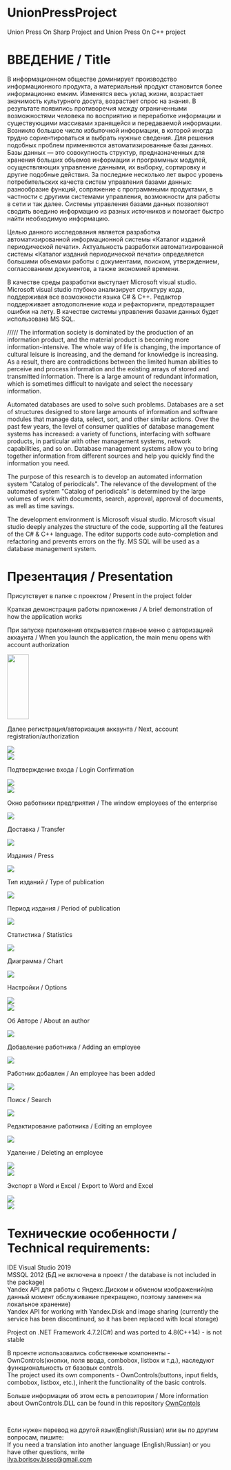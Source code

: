 # UnionPressProject
Union Press On Sharp Project and Union Press On C++ project

# ВВЕДЕНИЕ / Title
В информационном обществе доминирует производство информационного продукта, а материальный продукт становится более информационно емким. Изменятся весь уклад жизни, возрастает значимость культурного досуга, возрастает спрос на знания. В результате появились противоречия между ограниченными возможностями человека по восприятию и переработке информации и существующими массивами хранящейся и передаваемой информации. Возникло большое число избыточной информации, в которой иногда трудно сориентироваться и выбрать нужные сведения.
Для решения подобных проблем применяются автоматизированные базы данных. Базы данных — это совокупность структур, предназначенных для хранения больших объемов информации и программных модулей, осуществляющих управление данными, их выборку, сортировку и другие подобные действия.
За последние несколько лет вырос уровень потребительских качеств систем управления базами данных: разнообразие функций, сопряжение с программными продуктами, в частности с другими системами управления, возможности для работы в сети и так далее. Системы управления базами данных позволяют сводить воедино информацию из разных источников и помогает быстро найти необходимую информацию.

Целью данного исследования является разработка автоматизированной информационной системы «Каталог изданий периодической печати».
Актуальность разработки автоматизированной системы «Каталог изданий периодической печати» определяется большими объемами работы с документами, поиском, утверждением, согласованием документов, а также экономией времени. 

В качестве среды разработки выступает Microsoft visual studio. Microsoft visual studio глубоко анализирует структуру кода, поддерживая все возможности языка C# & C++. Редактор поддерживает автодополнение кода и рефакторинги, предотвращает ошибки на лету.
В качестве системы управления базами данных будет использована MS SQL.  

/////
The information society is dominated by the production of an information product, and the material product is becoming more information-intensive. The whole way of life is changing, the importance of cultural leisure is increasing, and the demand for knowledge is increasing. As a result, there are contradictions between the limited human abilities to perceive and process information and the existing arrays of stored and transmitted information. There is a large amount of redundant information, which is sometimes difficult to navigate and select the necessary information.

Automated databases are used to solve such problems. Databases are a set of structures designed to store large amounts of information and software modules that manage data, select, sort, and other similar actions.
Over the past few years, the level of consumer qualities of database management systems has increased: a variety of functions, interfacing with software products, in particular with other management systems, network capabilities, and so on. Database management systems allow you to bring together information from different sources and help you quickly find the information you need.

The purpose of this research is to develop an automated information system "Catalog of periodicals".
The relevance of the development of the automated system "Catalog of periodicals" is determined by the large volumes of work with documents, search, approval, approval of documents, as well as time savings. 

The development environment is Microsoft visual studio. Microsoft visual studio deeply analyzes the structure of the code, supporting all the features of the C# & C++ language. The editor supports code auto-completion and refactoring and prevents errors on the fly.
MS SQL will be used as a database management system.

# Презентация / Presentation
Присутствует в папке с проектом / Present in the project folder

<a>Краткая демонстрация работы приложения / A brief demonstration of how the application works</a><br>
<p>При запуске приложения открывается главное меню с авторизацией аккаунта / When you launch the application, the main menu opens with account authorization</p><img src="https://github.com/Sadochok-BISEC/UnionPressProject/blob/main/images/m1.PNG" width="50" height="150 align="middle""/><br>
<p>Далее регистрация/авторизация аккаунта / Next, account registration/authorization</p><img src="https://github.com/Sadochok-BISEC/UnionPressProject/blob/main/images/authorisation.PNG"/><br>
<img src="https://github.com/Sadochok-BISEC/UnionPressProject/blob/main/images/registration2.PNG"/><br>
<p>Подтверждение входа / Login Confirmation</p><img src="https://github.com/Sadochok-BISEC/UnionPressProject/blob/main/images/authorisationComplete.PNG"/><br>
<img src="https://github.com/Sadochok-BISEC/UnionPressProject/blob/main/images/connectCoplete.PNG"/><br>
<p>Окно работники предприятия / The window employees of the enterprise</p><img src="https://github.com/Sadochok-BISEC/UnionPressProject/blob/main/images/workers.PNG"/><br>
<p>Доставка / Transfer</p><img src="https://github.com/Sadochok-BISEC/UnionPressProject/blob/main/images/transfer.PNG"/><br>
<p>Издания / Press</p><img src="https://github.com/Sadochok-BISEC/UnionPressProject/blob/main/images/press.PNG"/><br>
<p>Тип изданий / Type of publication</p><img src="https://github.com/Sadochok-BISEC/UnionPressProject/blob/main/images/typePress.PNG"/><br>
<p>Период издания / Period of publication</p><img src="https://github.com/Sadochok-BISEC/UnionPressProject/blob/main/images/periodPress.PNG"/><br>
<p>Статистика / Statistics</p><img src="https://github.com/Sadochok-BISEC/UnionPressProject/blob/main/images/statistic.PNG"/><br>
<p>Диаграмма / Chart</p><img src="https://github.com/Sadochok-BISEC/UnionPressProject/blob/main/images/diagramm2.png"/><br>
<p>Настройки / Options</p><img src="https://github.com/Sadochok-BISEC/UnionPressProject/blob/main/images/opthionsClassic.PNG"/><br>
<img src="https://github.com/Sadochok-BISEC/UnionPressProject/blob/main/images/opthions.PNG"/><br>
<p>Об Авторе / About an author</p><img src="https://github.com/Sadochok-BISEC/UnionPressProject/blob/main/images/about.PNG"/><br>

<p>Добавление работника / Adding an employee</p><img src="https://github.com/Sadochok-BISEC/UnionPressProject/blob/main/images/workersAdd.PNG"/><br>
<p>Работник добавлен / An employee has been added</p><img src="https://github.com/Sadochok-BISEC/UnionPressProject/blob/main/images/addComplete.PNG"/><br>
<p>Поиск / Search</p><img src="https://github.com/Sadochok-BISEC/UnionPressProject/blob/main/images/find.PNG"/><br>
<p>Редактирование работника / Editing an employee</p><img src="https://github.com/Sadochok-BISEC/UnionPressProject/blob/main/images/edit.PNG"/><br>
<p>Удаление / Deleting an employee</p><img src="https://github.com/Sadochok-BISEC/UnionPressProject/blob/main/images/delete.PNG"/><br>
<img src="https://github.com/Sadochok-BISEC/UnionPressProject/blob/main/images/deleteD.PNG"/><br>
<p>Экспорт в Word и Excel / Export to Word and Excel</p><img src="https://github.com/Sadochok-BISEC/UnionPressProject/blob/main/images/exportWORDRes.png"/><br>
<img src="https://github.com/Sadochok-BISEC/UnionPressProject/blob/main/images/exportExcel.PNG"/><br>


# Технические особенности / Technical requirements:
<a>IDE Visual Studio 2019</a><br>
<a>MSSQL 2012 (БД не включена в проект / the database is not included in the package)</a><br>
<a>Yandex API для работы с Яндекс.Диском и обменом изображений(на данный момент обслуживание прекращено, поэтому заменен на локальное хранение)</a><br>
<a>Yandex API for working with Yandex.Disk and image sharing (currently the service has been discontinued, so it has been replaced with local storage)</a><br>

<a>Project on .NET Framework 4.7.2(C#) and was ported to</a>
<a>4.8(C++14) - is not stable</a><br>

<a>В проекте использовались собственные компоненты - OwnControls(кнопки, поля ввода, combobox, listbox и т.д.), наследуют функциональность от базовых controls.</a><br>
<a>The project used its own components - OwnControls(buttons, input fields, combobox, listbox, etc.), inherit the functionality of the basic controls.</a><br>
<p>Больше информации об этом есть в репозитории / More information about OwnControls.DLL can be found in this repository <a href="https://github.com/Sadochok-BISEC/CSharpAppCustomControls">OwnContols</a></p><br>

<a>Если нужен перевод на другой язык(English/Russian) или вы по другим вопросам, пишите:</a><br>
<a>If you need a translation into another language (English/Russian) or you have other questions, write</a><br>
<a>ilya.borisov.bisec@gmail.com</a>


